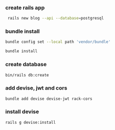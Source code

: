 ### create rails app
```sh
 rails new blog --api --database=postgresql
```

### bundle install
```sh
bundle config set --local path 'vendor/bundle'            

bundle install
```

### create database
```sh
bin/rails db:create
```

### add devise, jwt and cors
```sh
bundle add devise devise-jwt rack-cors
```

### install devise
```sh
rails g devise:install
```
